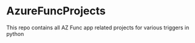 # AzureFuncProjects
This repo contains all AZ Func app related projects for various triggers in python
